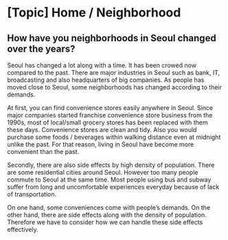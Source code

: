 # [Topic] Home / Neighborhood

## How have you neighborhoods in Seoul changed over the years?

Seoul has changed a lot along with a time. It has been crowed now compared to the past. There are major industries in Seoul such as bank, IT, broadcasting and also headquarters of big companies. As people has moved close to Seoul, some neighborhoods has changed according to their demands.

At first, you can find convenience stores easily anywhere in Seoul. Since major companies started franchise convenience store business from the 1990s, most of local/small grocery stores has been replaced with them these days. Convenience stores are clean and tidy. Also you would purchase some foods / beverages within walking distance even at midnight unlike the past. For that reason, living in Seoul have become more convenient than the past.

Secondly, there are also side effects by high density of population. There are some residential cities around Seoul. However too many people commute to Seoul at the same time. Most people using bus and subway suffer from long and uncomfortable experiences everyday because of lack of transportation.

On one hand, some conveniences come with people’s demands. On the other hand, there are side effects along with the density of population. Therefore we have to consider how we can handle these side effects effectively.
  
